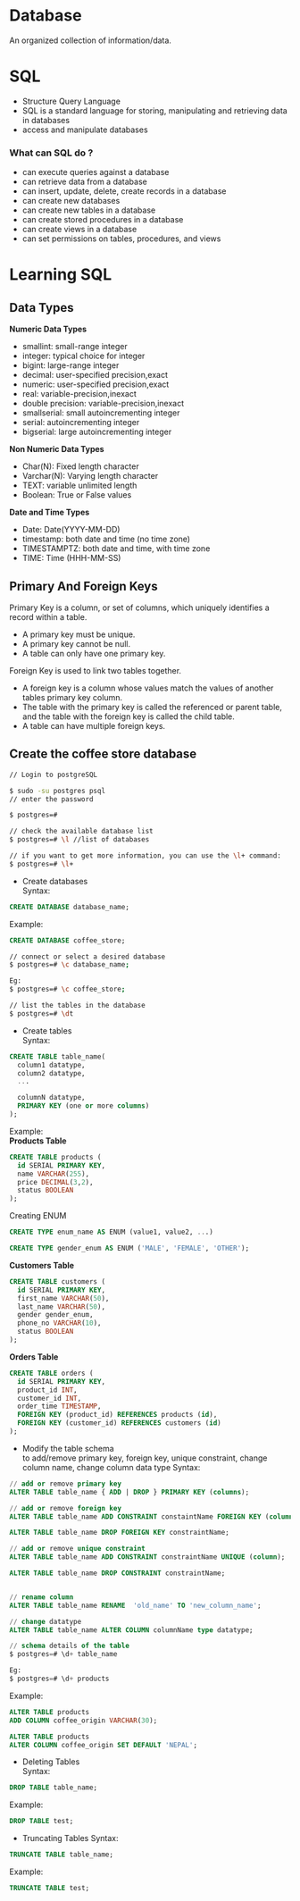 # Database

An organized collection of information/data. 

# SQL 

- Structure Query Language 
- SQL is a standard language for storing, manipulating and retrieving data in databases
- access and manipulate databases

### What can SQL do ? 

- can execute queries against a database
- can retrieve data from a database
- can insert, update, delete, create records in a database
- can create new databases
- can create new tables in a database
- can create stored procedures in a database
- can create views in a database
- can set permissions on tables, procedures, and views
  
# Learning SQL 

## Data Types
 
**Numeric Data Types**
- smallint: small-range integer	
- integer: typical choice for integer	
- bigint: large-range integer	
- decimal: user-specified precision,exact	
- numeric:  user-specified precision,exact	
- real: variable-precision,inexact	
- double precision: variable-precision,inexact	
- smallserial: small autoincrementing integer	
- serial: autoincrementing integer	
- bigserial: large autoincrementing integer	
  
**Non Numeric Data Types**
- Char(N): Fixed length character
- Varchar(N): Varying length character
- TEXT: variable unlimited length
- Boolean: True or False values

**Date and Time Types**
- Date: Date(YYYY-MM-DD)
- timestamp: both date and time (no time zone)
- TIMESTAMPTZ: both date and time, with time zone	
- TIME: Time (HHH-MM-SS)

## Primary And Foreign Keys

Primary Key is a column, or set of columns, which uniquely identifies a record within a table.
- A primary key must be unique.
- A primary key cannot be null.
- A table can only have one primary key.

Foreign Key is used to link two tables together.
- A foreign key is a column whose values match the values of another tables primary key column.
- The table with the primary key is called the referenced or parent table, and the table with the foreign key is called the child table.
- A table can have multiple foreign keys.

## Create the coffee store database

```sh
// Login to postgreSQL

$ sudo -su postgres psql
// enter the password 

$ postgres=# 
```

```sh 
// check the available database list 
$ postgres=# \l //list of databases

// if you want to get more information, you can use the \l+ command:
$ postgres=# \l+
```

- Create databases  
Syntax: 
```sql
CREATE DATABASE database_name;
```

Example: 
```sql
CREATE DATABASE coffee_store;
```

```sh 
// connect or select a desired database
$ postgres=# \c database_name;

Eg:
$ postgres=# \c coffee_store;

// list the tables in the database
$ postgres=# \dt
```

- Create tables  
Syntax: 
```sql
CREATE TABLE table_name(
  column1 datatype,
  column2 datatype,
  ...

  columnN datatype,
  PRIMARY KEY (one or more columns)
);
```

Example:  
**Products Table**
```sql
CREATE TABLE products (
  id SERIAL PRIMARY KEY,
  name VARCHAR(255),
  price DECIMAL(3,2),
  status BOOLEAN
);
```

Creating ENUM
```sql
CREATE TYPE enum_name AS ENUM (value1, value2, ...)

CREATE TYPE gender_enum AS ENUM ('MALE', 'FEMALE', 'OTHER');
```

**Customers Table**
```sql
CREATE TABLE customers (
  id SERIAL PRIMARY KEY,
  first_name VARCHAR(50),
  last_name VARCHAR(50),
  gender gender_enum,
  phone_no VARCHAR(10),
  status BOOLEAN
);
```

**Orders Table**
```sql
CREATE TABLE orders (
  id SERIAL PRIMARY KEY,
  product_id INT,
  customer_id INT,
  order_time TIMESTAMP,
  FOREIGN KEY (product_id) REFERENCES products (id),
  FOREIGN KEY (customer_id) REFERENCES customers (id)
);
```

- Modify the table schema  
to add/remove primary key, foreign key, unique constraint, change column name, change column data type
Syntax: 
```sql
// add or remove primary key
ALTER TABLE table_name { ADD | DROP } PRIMARY KEY (columns);

// add or remove foreign key 
ALTER TABLE table_name ADD CONSTRAINT constaintName FOREIGN KEY (column) REFERENCES table_name(column);

ALTER TABLE table_name DROP FOREIGN KEY constraintName;

// add or remove unique constraint
ALTER TABLE table_name ADD CONSTRAINT constraintName UNIQUE (column);

ALTER TABLE table_name DROP CONSTRAINT constraintName;


// rename column
ALTER TABLE table_name RENAME  'old_name' TO 'new_column_name';

// change datatype 
ALTER TABLE table_name ALTER COLUMN columnName type datatype;
```

```sql
// schema details of the table 
$ postgres=# \d+ table_name

Eg: 
$ postgres=# \d+ products
```

Example:  
```sql
ALTER TABLE products 
ADD COLUMN coffee_origin VARCHAR(30);

ALTER TABLE products 
ALTER COLUMN coffee_origin SET DEFAULT 'NEPAL';
```

- Deleting Tables  
Syntax:  
```sql
DROP TABLE table_name;
```

Example:  
```sql
DROP TABLE test;
```

- Truncating Tables
Syntax:
```sql
TRUNCATE TABLE table_name;
```

Example:  
```sql
TRUNCATE TABLE test;
```
